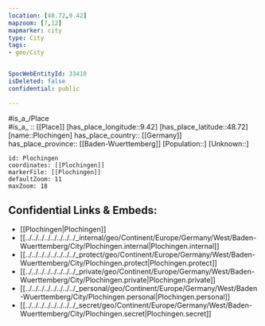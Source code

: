 ```yaml
---
location: [48.72,9.42] 
mapzoom: [7,12] 
mapmarker: city 
type: City
tags:
- geo/City


SpocWebEntityId: 33410
isDeleted: false
confidential: public

---
```



#is_a_/Place  
#is_a_ :: [[Place]] 
[has_place_longitude::9.42] 
[has_place_latitude::48.72] 
[name::Plochingen] 
has_place_country:: [[Germany]]  
has_place_province:: [[Baden-Wuerttemberg]] 
[Population::] 
[Unknown::] 


```leaflet
id: Plochingen
coordinates: [[Plochingen]] 
markerFile: [[Plochingen]] 
defaultZoom: 11 
maxZoom: 18
```


## Confidential Links & Embeds: 
- [[Plochingen|Plochingen]]  
- [[../../../../../../../../_internal/geo/Continent/Europe/Germany/West/Baden-Wuerttemberg/City/Plochingen.internal|Plochingen.internal]] 
- [[../../../../../../../../_protect/geo/Continent/Europe/Germany/West/Baden-Wuerttemberg/City/Plochingen.protect|Plochingen.protect]] 
- [[../../../../../../../../_private/geo/Continent/Europe/Germany/West/Baden-Wuerttemberg/City/Plochingen.private|Plochingen.private]] 
- [[../../../../../../../../_personal/geo/Continent/Europe/Germany/West/Baden-Wuerttemberg/City/Plochingen.personal|Plochingen.personal]] 
- [[../../../../../../../../_secret/geo/Continent/Europe/Germany/West/Baden-Wuerttemberg/City/Plochingen.secret|Plochingen.secret]] 
